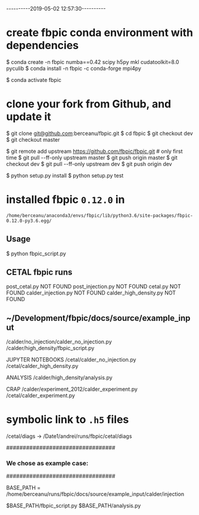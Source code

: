 ----------2019-05-02 12:57:30----------
# create fbpic conda environment with dependencies
$ conda create -n fbpic numba==0.42 scipy h5py mkl cudatoolkit=8.0 pyculib 
$ conda install -n fbpic -c conda-forge mpi4py

$ conda activate fbpic

# clone your fork from Github, and update it 

$ git clone git@github.com:berceanu/fbpic.git
$ cd fbpic
$ git checkout dev
$ git checkout master

$ git remote add upstream https://github.com/fbpic/fbpic.git # only first time
$ git pull --ff-only upstream master
$ git push origin master
$ git checkout dev
$ git pull --ff-only upstream dev
$ git push origin dev

$ python setup.py install
$ python setup.py test

# installed fbpic `0.12.0` in
`/home/berceanu/anaconda3/envs/fbpic/lib/python3.6/site-packages/fbpic-0.12.0-py3.6.egg/`

## Usage
$ python fbpic_script.py


## CETAL fbpic runs

post_cetal.py            NOT FOUND
post_injection.py        NOT FOUND
cetal.py                 NOT FOUND
calder_injection.py      NOT FOUND
calder_high_density.py   NOT FOUND

## ~/Development/fbpic/docs/source/example_input ##

/calder/no_injection/calder_no_injection.py
/calder/high_density/fbpic_script.py

JUPYTER NOTEBOOKS
/cetal/calder_no_injection.py
/cetal/calder_high_density.py

ANALYSIS
/calder/high_density/analysis.py

CRAP
/calder/experiment_2012/calder_experiment.py
/cetal/calder_experiment.py

# symbolic link to `.h5` files
/cetal/diags -> /Date1/andrei/runs/fbpic/cetal/diags

#################################
### We chose as example case: ###
#################################

BASE_PATH = /home/berceanu/runs/fbpic/docs/source/example_input/calder/injection

$BASE_PATH/fbpic_script.py
$BASE_PATH/analysis.py
  